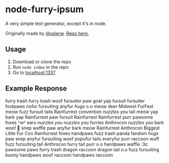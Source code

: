 # node-furry-ipsum
A very simple text generator, except it's in node.

Originally made by [@oslerw](https://github.com/oslerw). [Repo here.](https://github.com/oslerw/furry-ipsum)

## Usage
1. Download or clone the repo
2. Run `node index` in the repo
3. Go to [localhost:1337](http://localhost:1337)

## Example Response
furry trash furry trash woof fursuiter paw goat yap fursuit fursuiter footpaws nofur fursuiting anyfur *hugs* o.o meow deer Midwest FurFest meow fuzz fursuit tails Rainfurrest convention *nuzzles you* tail meow yap bark yap Rainfurrest paw fursuit Rainfurrest Rainfurrest purr pawsome foxes ^w^ ears *nuzzles you* *nuzzles you* furries Anthrocon *nuzzles you* bark woof 🐺 snep waffle paw anyfur bark meow Rainfurrest Anthrocon Biggest Little Fur Con Rainfurrest foxes handpaws fuzz trash panda fandom *hugs* paw snep anyfur fursuiting woof popufur tails everyfur purr raccoon wuff fuzz fursuiting tail Anthrocon furry tail purr o.o handpaws waffle :3c pawsome paws furry trash dragon raccoon dragon tail o.o fuzz fursuiting bunny handpaws woof raccoon handpaws raccoon